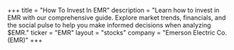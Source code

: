 +++
title = "How To Invest In EMR"
description = "Learn how to invest in EMR with our comprehensive guide. Explore market trends, financials, and the social pulse to help you make informed decisions when analyzing $EMR."
ticker = "EMR"
layout = "stocks"
company = "Emerson Electric Co. (EMR)"
+++


